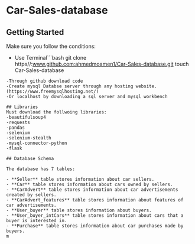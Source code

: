 # Car-Sales-database

## Getting Started
Make sure you follow the conditions:

- Use Terminal```bash
git clone https//:www.github.com:ahmedmoamen1/Car-Sales-database.git
touch Car-Sales-database
```
-Through github download code
-Create mysql Databse server through any hosting website.(https://www.freemysqlhosting.net/)
-Or localhost by downloading a sql server and mysql workbench

## Libraries
Must download the follwoing libraries:
-beautifulsoup4 
-requests 
-pandas 
-selenium 
-selenium-stealth 
-mysql-connector-python 
-flask

## Database Schema

The database has 7 tables:

- **Seller** table stores information about car sellers.
- **Car** table stores information about cars owned by sellers.
- **CarAdvert** table stores information about car advertisements created by sellers.
- **CarAdvert_features** table stores information about features of car advertisements.
- **User_buyer** table stores information about buyers.
- **User_buyer_intCars** table stores information about cars that a buyer is interested in.
- **Purchase** table stores information about car purchases made by buyers.
m
